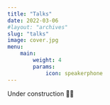 ```yaml
---
title: "Talks"
date: 2022-03-06
#layout: "archives"
slug: "talks"
image: cover.jpg
menu:
    main:
        weight: 4
        params: 
            icon: speakerphone
---
```


Under construction 👨‍💻